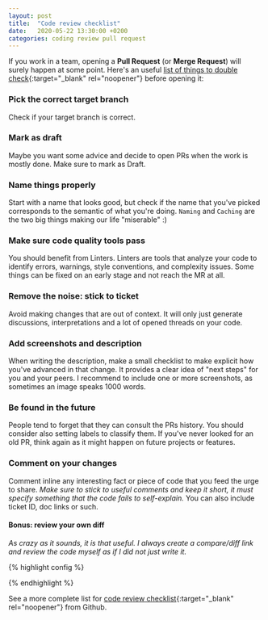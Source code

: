 ```yaml
---
layout: post
title:  "Code review checklist"
date:   2020-05-22 13:30:00 +0200
categories: coding review pull request
---
```


If you work in a team, opening a **Pull Request** (or **Merge Request**) will surely happen at some point.
Here's an useful [list of things to double check][cr-docs]{:target="_blank" rel="noopener"} before opening it:

<h3>Pick the correct target branch</h3>

Check if your target branch is correct.

<h3>Mark as draft</h3>

Maybe you want some advice and decide to open PRs when the work is mostly done. Make sure to mark as Draft.

<h3>Name things properly</h3>

Start with a name that looks good, but check if the name that you've picked corresponds to the semantic of what you're doing.
`Naming` and `Caching` are the two big things making our life "miserable" :)

<h3>Make sure code quality tools pass</h3>

You should benefit from Linters. 
Linters are tools that analyze your code to identify errors, warnings, style conventions, and complexity issues.
Some things can be fixed on an early stage and not reach the MR at all.

<h3>Remove the noise: stick to ticket</h3>

Avoid making changes that are out of context.
It will only just generate discussions, interpretations and a lot of opened threads on your code.

<h3>Add screenshots and description</h3>

When writing the description, make a small checklist to make explicit how you've advanced in that change.
It provides a clear idea of "next steps" for you and your peers.
I recommend to include one or more screenshots, as sometimes an image speaks 1000 words.

<h3>Be found in the future</h3>

People tend to forget that they can consult the PRs history. You should consider also setting labels to classify them.
If you've never looked for an old PR, think again as it might happen on future projects or features.

<h3>Comment on your changes</h3>

Comment inline any interesting fact or piece of code that you feed the urge to share.
*Make sure to stick to useful comments and keep it short, it must specify something that the code fails to self-explain.*
You can also include ticket ID, doc links or such.

<h4>Bonus: review your own diff</h4>

*As crazy as it sounds, it is that useful. I always create a compare/diff link and review the code myself as if I did not just write it.*

{% highlight config %}

{% endhighlight %}


See a more complete list for [code review checklist][cr-github]{:target="_blank" rel="noopener"} from Github.

[cr-github]: https://gist.github.com/katyhuff/845e06656f18784210190e4f46a4aa95
[cr-docs]: https://hackernoon.com/pull-request-checklist-what-you-need-to-do-before-assigning-a-pr-to-someone-x4263uuk